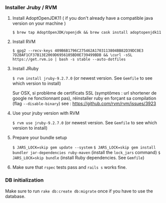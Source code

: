 ### Installer Jruby / RVM

 1. Install AdoptOpenJDK11 ( if you don't already have a compatible java version on your machine )

	 `$ brew tap AdoptOpenJDK/openjdk && brew cask install adoptopenjdk11`
   
 2. Install RVM
	 
	 `$ gpg2 --recv-keys 409B6B1796C275462A1703113804BB82D39DC0E3 7D2BAF1CF37B13E2069D6956105BD0E739499BDB && \curl -sSL https://get.rvm.io | bash -s stable --auto-dotfiles`
	 
 3.  Install JRuby
	 
	 `$ rvm install jruby-9.2.7.0` (or newest version. See `Gemfile` to see which version to install)
	 
		Sur OSX, si problème de certificats SSL (symptômes : url shortener de google ne fonctionnant pas), réinstaller ruby en forçant sa compilation (flag `--disable-binary`)
	see : https://github.com/rvm/rvm/issues/3923
 4. Use your jruby version with RVM
	   
	   `$ rvm use jruby-9.2.7.0` (or newest version. See `Gemfile` to see which version to install)
	   
 5.  Prepare your bundle setup
	 
	 `$ JARS_LOCK=skip gem update --system`
	 `$ JARS_LOCK=skip gem install bundler jar-dependencies ruby-maven` (install the `lock_jars` command)
	 `$ JARS_LOCK=skip bundle` (install Ruby dependencies. See `Gemfile`)
	 
 6. Make sure that `rspec` tests pass and `rails s` works fine.
 
### DB initialization

Make sure to run `rake db:create db:migrate` once if you have to use the database.